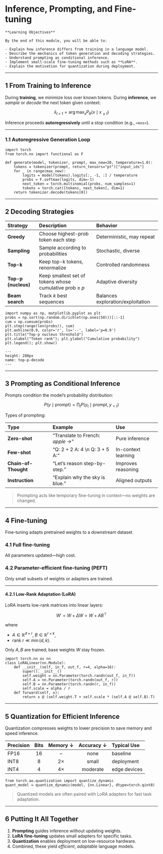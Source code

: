 # Inference, Prompting, and Fine-tuning

```{note}
**Learning Objectives**

By the end of this module, you will be able to:

- Explain how inference differs from training in a language model.  
- Describe the mechanics of token generation and decoding strategies.  
- Understand prompting as conditional inference.  
- Implement small-scale fine-tuning methods such as **LoRA**.  
- Explain the motivation for quantization during deployment.
```

---

## 1 From Training to Inference

During **training**, we minimize loss over known tokens.
During **inference**, we *sample* or *decode* the next token given context:

$$
\hat{x}_{t+1} = \arg\max_{x} P_\theta(x \mid x_{\le t})
$$

Inference proceeds **autoregressively** until a stop condition (e.g., `<eos>`).

---

### 1.1 Autoregressive Generation Loop

```{code-cell} python
import torch
from torch.nn import functional as F

def generate(model, tokenizer, prompt, max_new=20, temperature=1.0):
    tokens = tokenizer(prompt, return_tensors="pt")["input_ids"]
    for _ in range(max_new):
        logits = model(tokens).logits[:, -1, :] / temperature
        probs = F.softmax(logits, dim=-1)
        next_token = torch.multinomial(probs, num_samples=1)
        tokens = torch.cat([tokens, next_token], dim=1)
    return tokenizer.decode(tokens[0])
```

---

## 2 Decoding Strategies

| Strategy            | Description                                             | Behavior                          |
| :------------------ | :------------------------------------------------------ | :-------------------------------- |
| **Greedy**          | Choose highest-prob token each step                     | Deterministic, may repeat         |
| **Sampling**        | Sample according to probabilities                       | Stochastic, diverse               |
| **Top-k**           | Keep top-k tokens, renormalize                          | Controlled randomness             |
| **Top-p (nucleus)** | Keep smallest set of tokens whose cumulative prob ≥ *p* | Adaptive diversity                |
| **Beam search**     | Track *k* best sequences                                | Balances exploration/exploitation |

```{code-cell} python
import numpy as np, matplotlib.pyplot as plt
probs = np.sort(np.random.dirichlet(np.ones(50)))[::-1]
cum = np.cumsum(probs)
plt.step(range(len(probs)), cum)
plt.axhline(0.9, color='r', ls='--', label='p=0.9')
plt.title("Top-p nucleus threshold")
plt.xlabel("Token rank"); plt.ylabel("Cumulative probability")
plt.legend(); plt.show()
```

```{figure} ../images/mod4_top-p.png
---
height: 280px
name: top-p-decode
---
```

---

## 3 Prompting as Conditional Inference

Prompts condition the model’s probability distribution:

$$
P(y \mid \text{prompt}) =
\prod_{t} P(y_t \mid \text{prompt}, y_{<t})
$$

Types of prompting:

| Type                 | Example                          | Use                 |
| :------------------- | :------------------------------- | :------------------ |
| **Zero-shot**        | “Translate to French: *apple* →” | Pure inference      |
| **Few-shot**         | “Q: 2 + 2 A: 4 \n Q: 3 + 5 A:”   | In-context learning |
| **Chain-of-Thought** | “Let’s reason step-by-step.”     | Improves reasoning  |
| **Instruction**      | “Explain why the sky is blue.”   | Aligned outputs     |

> Prompting acts like temporary fine-tuning in context—no weights are changed.

---

## 4 Fine-tuning

Fine-tuning adapts pretrained weights to a downstream dataset.

### 4.1 Full fine-tuning

All parameters updated—high cost.

### 4.2 Parameter-efficient fine-tuning (PEFT)

Only small subsets of weights or adapters are trained.

---

#### 4.2.1 Low-Rank Adaptation (LoRA)

LoRA inserts low-rank matrices into linear layers:

$$
W\prime = W + \Delta W = W + A B^\top
$$

where

* $A \in \mathbb{R}^{d \times r}$, $B \in \mathbb{R}^{r \times k}$,
* rank $r \ll \min(d,k)$.

Only $A,B$ are trained; base weights $W$ stay frozen.

```{code-cell} python
import torch.nn as nn
class LoRALinear(nn.Module):
    def __init__(self, in_f, out_f, r=4, alpha=16):
        super().__init__()
        self.weight = nn.Parameter(torch.randn(out_f, in_f))
        self.A = nn.Parameter(torch.randn(out_f, r))
        self.B = nn.Parameter(torch.randn(r, in_f))
        self.scale = alpha / r
    def forward(self, x):
        return x @ (self.weight.T + self.scale * (self.A @ self.B).T)
```

---

## 5 Quantization for Efficient Inference

Quantization compresses weights to lower precision to save memory and speed inference.

| Precision | Bits | Memory ↓ | Accuracy ↓ | Typical Use  |
| :-------- | :--: | :------: | :--------: | :----------- |
| FP16      |  16  |     –    |    none    | baseline     |
| INT8      |   8  |    2×    |    small   | deployment   |
| INT4      |   4  |    4×    |  moderate  | edge devices |

```{code-cell} python
from torch.ao.quantization import quantize_dynamic
quant_model = quantize_dynamic(model, {nn.Linear}, dtype=torch.qint8)
```

> Quantized models are often paired with LoRA adapters for fast task adaptation.

---

## 6 Putting It All Together

1. **Prompting** guides inference without updating weights.
2. **LoRA fine-tuning** updates small adapters for specific tasks.
3. **Quantization** enables deployment on low-resource hardware.
4. Combined, these yield *efficient*, *adaptable* language models.


